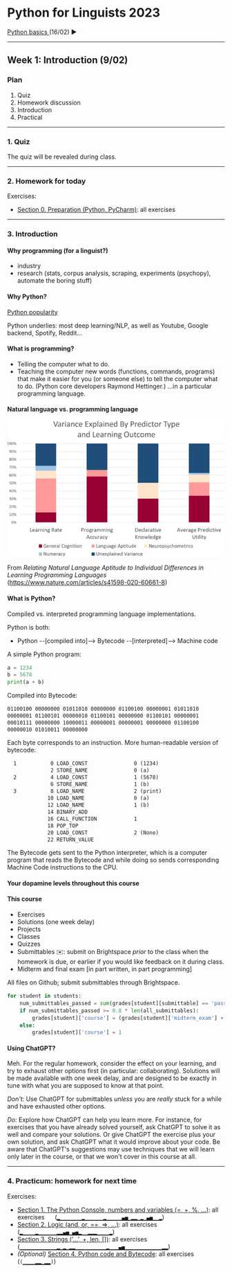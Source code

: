 
# Python for Linguists 2023

[Python basics ](../classes/02_Python_basics.md) (16/02) ►

-------

## Week 1: Introduction (9/02)


### Plan
1. Quiz
2. Homework discussion
3. Introduction
4. Practical


-------

### 1. Quiz

The quiz will be revealed during class.

-------

### 2. Homework for today

Exercises:
- [Section 0. Preparation (Python, PyCharm)](../exercises/00_preparation.md): all exercises

-------

### 3. Introduction


#### Why programming (for a linguist?)

- industry
- research (stats, corpus analysis, scraping, experiments (psychopy), automate the boring stuff)


#### Why Python?

[Python popularity](https://www.youtube.com/watch?v=qQXXI5QFUfw)

Python underlies: most deep learning/NLP, as well as Youtube, Google backend, Spotify, Reddit...

#### What is programming?

- Telling the computer what to do.
- Teaching the computer new words (functions, commands, programs) that make it easier for you (or someone else) to tell the computer what to do.  (Python core developers Raymond Hettinger.)
...in a particular programming language.


#### Natural language vs. programming language


![image from Pratt about language aptitude and learning programming](images/pratt2020_learning.png)

From _Relating Natural Language Aptitude to Individual Differences in Learning Programming Languages_ (https://www.nature.com/articles/s41598-020-60661-8)


#### What is Python?

Compiled vs. interpreted programming language implementations.

Python is both:
- Python --[compiled into]--> Bytecode --[interpreted]--> Machine code

A simple Python program:
```python
a = 1234
b = 5678 
print(a + b)
```

Compiled into Bytecode:
```
01100100 00000000 01011010 00000000 01100100 00000001 01011010 00000001 01100101 00000010 01100101 00000000 01100101 00000001 00010111 00000000 10000011 00000001 00000001 00000000 01100100 00000010 01010011 00000000
```

Each byte corresponds to an instruction. More human-readable version of bytecode:
```
  1           0 LOAD_CONST               0 (1234)
              2 STORE_NAME               0 (a)
  2           4 LOAD_CONST               1 (5678)
              6 STORE_NAME               1 (b)
  3           8 LOAD_NAME                2 (print)
             10 LOAD_NAME                0 (a)
             12 LOAD_NAME                1 (b)
             14 BINARY_ADD
             16 CALL_FUNCTION            1
             18 POP_TOP
             20 LOAD_CONST               2 (None)
             22 RETURN_VALUE
```

The Bytecode gets sent to the Python interpreter, which is a computer program that reads the Bytecode and while doing so sends corresponding Machine Code instructions to the CPU.


#### Your dopamine levels throughout this course





#### This course

- Exercises
- Solutions (one week delay)
- Projects
- Classes
- Quizzes
- Submittables ✉️: submit on Brightspace _prior_ to the class when the homework is due, or earlier if you would like feedback on it during class.
- Midterm and final exam [in part written, in part programming] 

All files on Github; submit submittables through Brightspace.

```python
for student in students:
    num_submittables_passed = sum(grades[student][submittable] == 'pass' for submittable in all_submittables)
    if num_submittables_passed >= 0.8 * len(all_submittables):
        grades[student]['course'] = (grades[student]['midterm_exam'] + grades[student]['final_exam']) / 2
    else:
        grades[student]['course'] = 1
```


#### Using ChatGPT?
Meh. For the regular homework, consider the effect on your learning, and try to exhaust other options first (in particular: collaborating). Solutions will be made available with one week delay, and are designed to be exactly in tune with what you are supposed to know at that point.

_Don't:_ Use ChatGPT for submittables _unless_ you are _really_ stuck for a while and have exhausted other options.

_Do:_ Explore how ChatGPT can help you learn more. For instance, for exercises that you have already solved yourself, ask ChatGPT to solve it as well and compare your solutions. Or give ChatGPT the exercise plus your own solution, and ask ChatGPT what it would improve about your code. Be aware that ChatGPT's suggestions may use techniques that we will learn only later in the course, or that we won't cover in this course at all.

-------

### 4. Practicum: homework for next time

Exercises:
- [Section 1. The Python Console, numbers and variables (=, +, %, ...)](../exercises/01_console_and_numbers.md): all exercises&nbsp;&nbsp;&nbsp;&nbsp;&nbsp; (`▂▁▁▁▁▁▁▁▂▁▁▁▁▁▁▂▁▁▁▁▁▄▅▁▂▂▁▂▁▄▅▁▁▂`)
- [Section 2. Logic (and, or, ==, =>, ...)](../exercises/02_logic.md): all exercises&nbsp;&nbsp;&nbsp;&nbsp;&nbsp; (`▂▁▁▁▁▂▁▁▁▁▁▁▂▂▄▅▁▄▅▂▁▁▂▂▂▁▁▁▁▂`)
- [Section 3. Strings ('...', +, len, [])](../exercises/03_strings.md): all exercises&nbsp;&nbsp;&nbsp;&nbsp;&nbsp; (`▁▁▁▁▁▁▁▁▁▁▁▁▂▁▂▁▂▂▁▁▁▁▁▁▁▁▁▁▂▁▁▁▄▅▁▁▁▁▁▁▁▁▁▁▁▁▂▂`)
- _(Optional)_ [Section 4. Python code and Bytecode](../exercises/04_python_and_bytecode.md): all exercises&nbsp;&nbsp;&nbsp;&nbsp;&nbsp; (`(▁▁▁▁▂▂▁▂▂)`)

